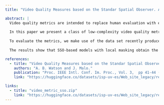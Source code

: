 ```yaml
---
title: "Video Quality Measures based on the Standar Spatial Observer. A. B. Watson and J. Malo."

abstract: |
  Video quality metrics are intended to replace human evaluation with evaluation by machine. To accurately simulate human judgement, they must include some aspects of the human visual system.
  
  In this paper we present a class of low-complexity video quality metrics based on the Standard Spatial Observer (SSO). In these metrics, the basic SSO model is improved with several additional features from the current human vision models.
  
  To evaluate the metrics, we make use of the data set recently produced by the Video Quality Experts Group (VQEG), which consists of subjective ratings of 160 samples of digital video covering a wide range of quality. For each metric we examine the correlation between its predictions and the subjective ratings.
  
  The results show that SSO-based models with local masking obtain the same degree of accuracy as the best metric considered by VQEG (P5), and significantly better correlations than the other VQEG models. The results suggest that local masking is a key feature to improve the correlation of the basic SSO model.

references:
  - title: "Video Quality Measures based on the Standar Spatial Observer"
    authors: "A. B. Watson and J. Malo."
    publication: "Proc. IEEE Intl. Conf. Im. Proc., Vol. 3,  pp 41-44 (2002)"
    link: "https://huggingface.co/datasets/isp-uv-es/Web_site_legacy/resolve/main/code/soft_visioncolor/icip02.pdf"

links:
  - title: "video_metric_sso.zip"
    link: "https://huggingface.co/datasets/isp-uv-es/Web_site_legacy/resolve/main/code/soft_visioncolor/video_metric_sso.zip"
---
```


